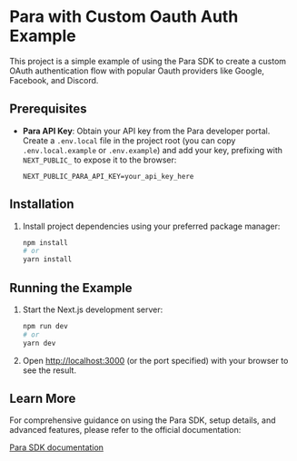 # Para with Custom Oauth Auth Example

This project is a simple example of using the Para SDK to create a custom OAuth authentication flow with popular Oauth
providers like Google, Facebook, and Discord.

## Prerequisites

- **Para API Key**: Obtain your API key from the Para developer portal. Create a `.env.local` file in the project root
  (you can copy `.env.local.example` or `.env.example`) and add your key, prefixing with `NEXT_PUBLIC_` to expose it to
  the browser:
  ```env
  NEXT_PUBLIC_PARA_API_KEY=your_api_key_here
  ```

## Installation

1.  Install project dependencies using your preferred package manager:
    ```bash
    npm install
    # or
    yarn install
    ```

## Running the Example

1.  Start the Next.js development server:
    ```bash
    npm run dev
    # or
    yarn dev
    ```
2.  Open [http://localhost:3000](https://www.google.com/search?q=http://localhost:3000) (or the port specified) with
    your browser to see the result.

## Learn More

For comprehensive guidance on using the Para SDK, setup details, and advanced features, please refer to the official
documentation:

[Para SDK documentation](https://docs.usepara.com/welcome)
